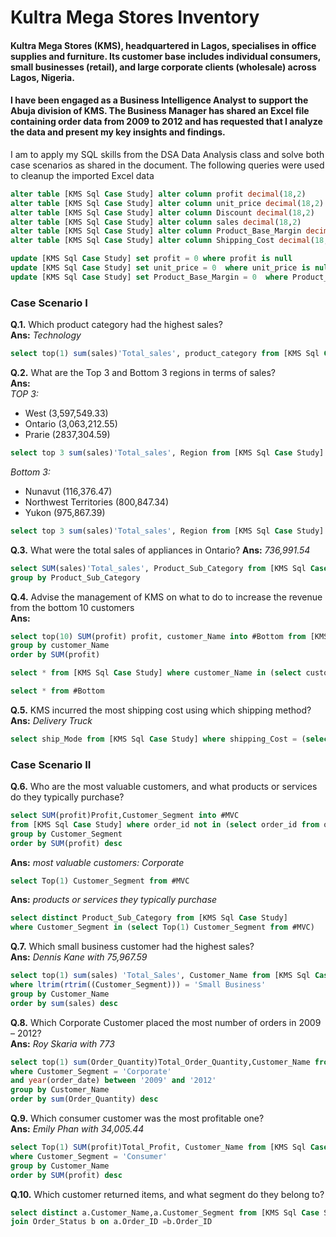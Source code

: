 # Kultra Mega Stores Inventory
#### Kultra Mega Stores (KMS), headquartered in Lagos, specialises in office supplies and furniture. Its customer base includes individual consumers, small businesses (retail), and large corporate clients (wholesale) across Lagos, Nigeria.
#### I have been engaged as a Business Intelligence Analyst to support the Abuja division of KMS. The Business Manager has shared an Excel file containing order data from 2009 to 2012 and has requested that I analyze the data and present my key insights and findings. 
I am to apply my SQL skills from the DSA Data Analysis class and solve both case scenarios as shared in the document.
The following queries were used to cleanup the imported Excel data
``` SQL
alter table [KMS Sql Case Study] alter column profit decimal(18,2) 
alter table [KMS Sql Case Study] alter column unit_price decimal(18,2)
alter table [KMS Sql Case Study] alter column Discount decimal(18,2)
alter table [KMS Sql Case Study] alter column sales decimal(18,2)
alter table [KMS Sql Case Study] alter column Product_Base_Margin decimal(18,2)
alter table [KMS Sql Case Study] alter column Shipping_Cost decimal(18,2)

update [KMS Sql Case Study] set profit = 0 where profit is null
update [KMS Sql Case Study] set unit_price = 0  where unit_price is null
update [KMS Sql Case Study] set Product_Base_Margin = 0  where Product_Base_Margin is null

```
### Case Scenario I
**Q.1.** Which product category had the highest sales?  
**Ans:** _Technology_
```SQL
select top(1) sum(sales)'Total_sales', product_category from [KMS Sql Case Study] group by product_category order by sum(sales) desc
```
**Q.2.** What are the Top 3 and Bottom 3 regions in terms of sales?  
**Ans:**  
_TOP 3:_  
 - West (3,597,549.33)  
 - Ontario (3,063,212.55)  
 - Prarie (2837,304.59)

``` SQL
select top 3 sum(sales)'Total_sales', Region from [KMS Sql Case Study] group by Region order by sum(sales) desc
```
  _Bottom 3:_  
  - Nunavut (116,376.47)  
  - Northwest Territories (800,847.34)  
  - Yukon (975,867.39)      
``` SQL
select top 3 sum(sales)'Total_sales', Region from [KMS Sql Case Study] group by Region order by sum(sales)
```
**Q.3.** What were the total sales of appliances in Ontario?
**Ans:** _736,991.54_  
``` SQL
select SUM(sales)'Total_sales', Product_Sub_Category from [KMS Sql Case Study] where Product_Sub_Category = 'Appliances'
group by Product_Sub_Category
```
**Q.4.** Advise the management of KMS on what to do to increase the revenue from the bottom 10 customers  
**Ans:**
```SQL
select top(10) SUM(profit) profit, customer_Name into #Bottom from [KMS Sql Case Study] 
group by customer_Name
order by SUM(profit)

select * from [KMS Sql Case Study] where customer_Name in (select customer_Name from #Bottom)

select * from #Bottom
```
**Q.5.** KMS incurred the most shipping cost using which shipping method?  
**Ans:** _Delivery Truck_  
```SQL
select ship_Mode from [KMS Sql Case Study] where shipping_Cost = (select max(shipping_Cost) from [KMS Sql Case Study])
```
### Case Scenario II
**Q.6.** Who are the most valuable customers, and what products or services do they typically purchase?  
```SQL
select SUM(profit)Profit,Customer_Segment into #MVC 
from [KMS Sql Case Study] where order_id not in (select order_id from order_status)
group by Customer_Segment
order by SUM(profit) desc
```
**Ans:** _most valuable customers: Corporate_  
```SQL
select Top(1) Customer_Segment from #MVC
```
**Ans:** _products or services they typically purchase_  
```SQL
select distinct Product_Sub_Category from [KMS Sql Case Study] 
where Customer_Segment in (select Top(1) Customer_Segment from #MVC)
```
**Q.7.** Which small business customer had the highest sales?  
**Ans:** _Dennis Kane with 75,967.59_  
```SQL
select top(1) sum(sales) 'Total_Sales', Customer_Name from [KMS Sql Case Study]
where ltrim(rtrim((Customer_Segment))) = 'Small Business'
group by Customer_Name
order by sum(sales) desc
```
**Q.8.** Which Corporate Customer placed the most number of orders in 2009 – 2012?  
**Ans:** _Roy Skaria with 773_  
```SQL
select top(1) sum(Order_Quantity)Total_Order_Quantity,Customer_Name from [KMS Sql Case Study]
where Customer_Segment = 'Corporate' 
and year(order_date) between '2009' and '2012'
group by Customer_Name
order by sum(Order_Quantity) desc
```
**Q.9.** Which consumer customer was the most profitable one?  
**Ans:** _Emily Phan with 34,005.44_  
```SQL
select Top(1) SUM(profit)Total_Profit, Customer_Name from [KMS Sql Case Study]
where Customer_Segment = 'Consumer'
group by Customer_Name
order by SUM(profit) desc
```
**Q.10.** Which customer returned items, and what segment do they belong to?  
```SQL
select distinct a.Customer_Name,a.Customer_Segment from [KMS Sql Case Study] a 
join Order_Status b on a.Order_ID =b.Order_ID
```